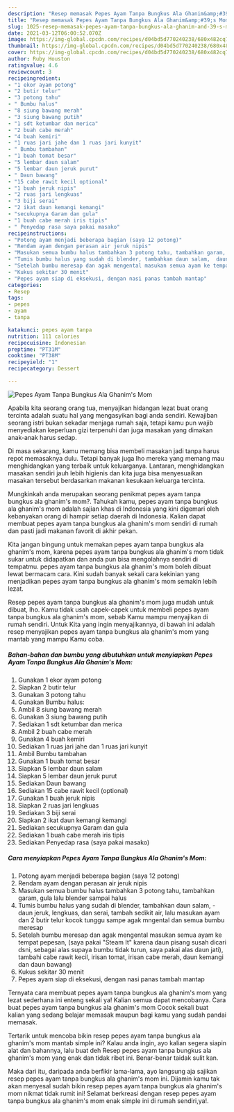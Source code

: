 ```yaml
---
description: "Resep memasak Pepes Ayam Tanpa Bungkus Ala Ghanim&amp;#39;s Mom yang lezat dan Mudah Dibuat"
title: "Resep memasak Pepes Ayam Tanpa Bungkus Ala Ghanim&amp;#39;s Mom yang lezat dan Mudah Dibuat"
slug: 1025-resep-memasak-pepes-ayam-tanpa-bungkus-ala-ghanim-and-39-s-mom-yang-lezat-dan-mudah-dibuat
date: 2021-03-12T06:00:52.070Z
image: https://img-global.cpcdn.com/recipes/d04bd5d770240238/680x482cq70/pepes-ayam-tanpa-bungkus-ala-ghanims-mom-foto-resep-utama.jpg
thumbnail: https://img-global.cpcdn.com/recipes/d04bd5d770240238/680x482cq70/pepes-ayam-tanpa-bungkus-ala-ghanims-mom-foto-resep-utama.jpg
cover: https://img-global.cpcdn.com/recipes/d04bd5d770240238/680x482cq70/pepes-ayam-tanpa-bungkus-ala-ghanims-mom-foto-resep-utama.jpg
author: Ruby Houston
ratingvalue: 4.6
reviewcount: 3
recipeingredient:
- "1 ekor ayam potong"
- "2 butir telur"
- "3 potong tahu"
- " Bumbu halus"
- "8 siung bawang merah"
- "3 siung bawang putih"
- "1 sdt ketumbar dan merica"
- "2 buah cabe merah"
- "4 buah kemiri"
- "1 ruas jari jahe dan 1 ruas jari kunyit"
- " Bumbu tambahan"
- "1 buah tomat besar"
- "5 lembar daun salam"
- "5 lembar daun jeruk purut"
- " Daun bawang"
- "15 cabe rawit kecil optional"
- "1 buah jeruk nipis"
- "2 ruas jari lengkuas"
- "3 biji serai"
- "2 ikat daun kemangi kemangi"
- "secukupnya Garam dan gula"
- "1 buah cabe merah iris tipis"
- " Penyedap rasa saya pakai masako"
recipeinstructions:
- "Potong ayam menjadi beberapa bagian (saya 12 potong)"
- "Rendam ayam dengan perasan air jeruk nipis"
- "Masukan semua bumbu halus tambahkan 3 potong tahu, tambahkan garam, gula lalu blender sampai halus"
- "Tumis bumbu halus yang sudah di blender, tambahkan daun salam,  daun jeruk, lengkuas, dan serai, tambah sedikit air, lalu masukan ayam dan 2 butir telur kocok tunggu sampe agak mngental dan semua bumbu meresap"
- "Setelah bumbu meresap dan agak mengental masukan semua ayam ke tempat pepesan, (saya pakai &#34;Steam It&#34; karena daun pisang susah dicari dsni, sebagai alas supaya bumbu tidak turun, saya pakai alas daun jati), tambahi cabe rawit kecil, irisan tomat, irisan cabe merah, daun kemangi dan daun bawang)"
- "Kukus sekitar 30 menit"
- "Pepes ayam siap di eksekusi, dengan nasi panas tambah mantap"
categories:
- Resep
tags:
- pepes
- ayam
- tanpa

katakunci: pepes ayam tanpa 
nutrition: 111 calories
recipecuisine: Indonesian
preptime: "PT31M"
cooktime: "PT38M"
recipeyield: "1"
recipecategory: Dessert

---
```



![Pepes Ayam Tanpa Bungkus Ala Ghanim&#39;s Mom](https://img-global.cpcdn.com/recipes/d04bd5d770240238/680x482cq70/pepes-ayam-tanpa-bungkus-ala-ghanims-mom-foto-resep-utama.jpg)

Apabila kita seorang orang tua, menyajikan hidangan lezat buat orang tercinta adalah suatu hal yang mengasyikan bagi anda sendiri. Kewajiban seorang istri bukan sekadar menjaga rumah saja, tetapi kamu pun wajib menyediakan keperluan gizi terpenuhi dan juga masakan yang dimakan anak-anak harus sedap.

Di masa  sekarang, kamu memang bisa membeli masakan jadi tanpa harus repot memasaknya dulu. Tetapi banyak juga lho mereka yang memang mau menghidangkan yang terbaik untuk keluarganya. Lantaran, menghidangkan masakan sendiri jauh lebih higienis dan kita juga bisa menyesuaikan masakan tersebut berdasarkan makanan kesukaan keluarga tercinta. 



Mungkinkah anda merupakan seorang penikmat pepes ayam tanpa bungkus ala ghanim&#39;s mom?. Tahukah kamu, pepes ayam tanpa bungkus ala ghanim&#39;s mom adalah sajian khas di Indonesia yang kini digemari oleh kebanyakan orang di hampir setiap daerah di Indonesia. Kalian dapat membuat pepes ayam tanpa bungkus ala ghanim&#39;s mom sendiri di rumah dan pasti jadi makanan favorit di akhir pekan.

Kita jangan bingung untuk memakan pepes ayam tanpa bungkus ala ghanim&#39;s mom, karena pepes ayam tanpa bungkus ala ghanim&#39;s mom tidak sukar untuk didapatkan dan anda pun bisa mengolahnya sendiri di tempatmu. pepes ayam tanpa bungkus ala ghanim&#39;s mom boleh dibuat lewat bermacam cara. Kini sudah banyak sekali cara kekinian yang menjadikan pepes ayam tanpa bungkus ala ghanim&#39;s mom semakin lebih lezat.

Resep pepes ayam tanpa bungkus ala ghanim&#39;s mom juga mudah untuk dibuat, lho. Kamu tidak usah capek-capek untuk membeli pepes ayam tanpa bungkus ala ghanim&#39;s mom, sebab Kamu mampu menyajikan di rumah sendiri. Untuk Kita yang ingin menyajikannya, di bawah ini adalah resep menyajikan pepes ayam tanpa bungkus ala ghanim&#39;s mom yang mantab yang mampu Kamu coba.

<!--inarticleads1-->

##### Bahan-bahan dan bumbu yang dibutuhkan untuk menyiapkan Pepes Ayam Tanpa Bungkus Ala Ghanim&#39;s Mom:

1. Gunakan 1 ekor ayam potong
1. Siapkan 2 butir telur
1. Gunakan 3 potong tahu
1. Gunakan  Bumbu halus:
1. Ambil 8 siung bawang merah
1. Gunakan 3 siung bawang putih
1. Sediakan 1 sdt ketumbar dan merica
1. Ambil 2 buah cabe merah
1. Gunakan 4 buah kemiri
1. Sediakan 1 ruas jari jahe dan 1 ruas jari kunyit
1. Ambil  Bumbu tambahan
1. Gunakan 1 buah tomat besar
1. Siapkan 5 lembar daun salam
1. Siapkan 5 lembar daun jeruk purut
1. Sediakan  Daun bawang
1. Sediakan 15 cabe rawit kecil (optional)
1. Gunakan 1 buah jeruk nipis
1. Siapkan 2 ruas jari lengkuas
1. Sediakan 3 biji serai
1. Siapkan 2 ikat daun kemangi kemangi
1. Sediakan secukupnya Garam dan gula
1. Sediakan 1 buah cabe merah iris tipis
1. Sediakan  Penyedap rasa (saya pakai masako)




<!--inarticleads2-->

##### Cara menyiapkan Pepes Ayam Tanpa Bungkus Ala Ghanim&#39;s Mom:

1. Potong ayam menjadi beberapa bagian (saya 12 potong)
1. Rendam ayam dengan perasan air jeruk nipis
1. Masukan semua bumbu halus tambahkan 3 potong tahu, tambahkan garam, gula lalu blender sampai halus
1. Tumis bumbu halus yang sudah di blender, tambahkan daun salam,  - daun jeruk, lengkuas, dan serai, tambah sedikit air, lalu masukan ayam dan 2 butir telur kocok tunggu sampe agak mngental dan semua bumbu meresap
1. Setelah bumbu meresap dan agak mengental masukan semua ayam ke tempat pepesan, (saya pakai &#34;Steam It&#34; karena daun pisang susah dicari dsni, sebagai alas supaya bumbu tidak turun, saya pakai alas daun jati), tambahi cabe rawit kecil, irisan tomat, irisan cabe merah, daun kemangi dan daun bawang)
1. Kukus sekitar 30 menit
1. Pepes ayam siap di eksekusi, dengan nasi panas tambah mantap




Ternyata cara membuat pepes ayam tanpa bungkus ala ghanim&#39;s mom yang lezat sederhana ini enteng sekali ya! Kalian semua dapat mencobanya. Cara buat pepes ayam tanpa bungkus ala ghanim&#39;s mom Cocok sekali buat kalian yang sedang belajar memasak maupun bagi kamu yang sudah pandai memasak.

Tertarik untuk mencoba bikin resep pepes ayam tanpa bungkus ala ghanim&#39;s mom mantab simple ini? Kalau anda ingin, ayo kalian segera siapin alat dan bahannya, lalu buat deh Resep pepes ayam tanpa bungkus ala ghanim&#39;s mom yang enak dan tidak ribet ini. Benar-benar taidak sulit kan. 

Maka dari itu, daripada anda berfikir lama-lama, ayo langsung aja sajikan resep pepes ayam tanpa bungkus ala ghanim&#39;s mom ini. Dijamin kamu tak akan menyesal sudah bikin resep pepes ayam tanpa bungkus ala ghanim&#39;s mom nikmat tidak rumit ini! Selamat berkreasi dengan resep pepes ayam tanpa bungkus ala ghanim&#39;s mom enak simple ini di rumah sendiri,ya!.

